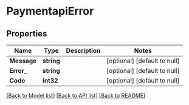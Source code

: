 # PaymentapiError

## Properties
Name | Type | Description | Notes
------------ | ------------- | ------------- | -------------
**Message** | **string** |  | [optional] [default to null]
**Error_** | **string** |  | [optional] [default to null]
**Code** | **int32** |  | [optional] [default to null]

[[Back to Model list]](../README.md#documentation-for-models) [[Back to API list]](../README.md#documentation-for-api-endpoints) [[Back to README]](../README.md)


